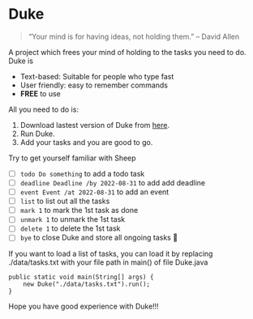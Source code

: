 # Duke
> “Your mind is for having ideas, not holding them.” – David Allen

A project which frees your mind of holding to the tasks you need to do. Duke is
- Text-based: Suitable for people who type fast
- User friendly: easy to remember commands
- **FREE** to use

All you need to do is:
1. Download lastest version of Duke from [here](https://github.com/ngquyduc/ip/releases).
2. Run Duke.
3. Add your tasks and you are good to go.


Try to get yourself familiar with Sheep
- [ ] `todo Do something` to add a todo task 
- [ ] `deadline Deadline /by 2022-08-31` to add add deadline 
- [ ] `event Event /at 2022-08-31` to add an event 
- [ ] `list` to list out all the tasks 
- [ ] `mark 1` to mark the 1st task as done 
- [ ] `unmark 1` to unmark the 1st task 
- [ ] `delete 1` to delete the 1st task 
- [ ] `bye` to close Duke and store all ongoing tasks :wave:

If you want to load a list of tasks, you can load it by replacing ./data/tasks.txt with your file path in main() of file Duke.java

```
public static void main(String[] args) {
    new Duke("./data/tasks.txt").run();
}
```

Hope you have good experience with Duke!!!
